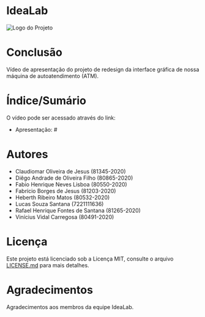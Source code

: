# IdeaLab


![Logo do Projeto](https://ibb.co/rZfwNz3)

# Conclusão

Vídeo de apresentação do projeto de redesign da interface gráfica de nossa máquina de autoatendimento (ATM).

# Índice/Sumário

O vídeo pode ser acessado através do link:
- Apresentação: #

# Autores

* Claudiomar Oliveira de Jesus (81345-2020)
* Diêgo Andrade de Oliveira Filho (80865-2020)
* Fabio Henrique Neves Lisboa (80550-2020)
* Fabrício Borges de Jesus (81203-2020)
* Heberth Ribeiro Matos (80532-2020)
* Lucas Souza Santana (7221111636)
* Rafael Henrique Fontes de Santana (81265-2020)
* Vinícius Vidal Carregosa (80491-2020)

# Licença

Este projeto está licenciado sob a Licença MIT,  consulte o arquivo [LICENSE.md](LICENSE.md) para mais detalhes.

# Agradecimentos

Agradecimentos aos membros da equipe IdeaLab.

